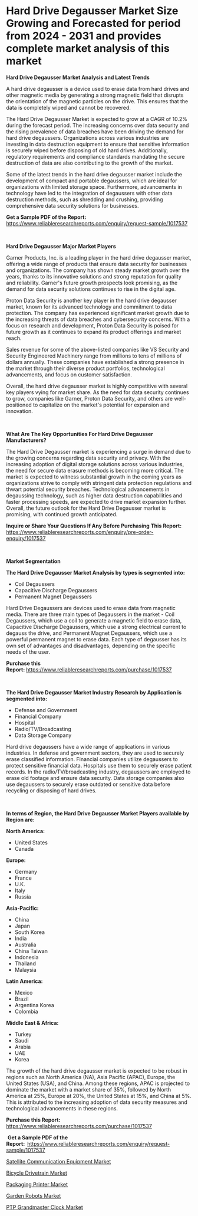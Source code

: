 <p><h1>Hard Drive Degausser Market Size Growing and Forecasted for period from 2024 - 2031 and provides complete market analysis of this market</h1></p><p><strong>Hard Drive Degausser Market Analysis and Latest Trends</strong></p>
<p><p>A hard drive degausser is a device used to erase data from hard drives and other magnetic media by generating a strong magnetic field that disrupts the orientation of the magnetic particles on the drive. This ensures that the data is completely wiped and cannot be recovered.</p><p>The Hard Drive Degausser Market is expected to grow at a CAGR of 10.2% during the forecast period. The increasing concerns over data security and the rising prevalence of data breaches have been driving the demand for hard drive degaussers. Organizations across various industries are investing in data destruction equipment to ensure that sensitive information is securely wiped before disposing of old hard drives. Additionally, regulatory requirements and compliance standards mandating the secure destruction of data are also contributing to the growth of the market.</p><p>Some of the latest trends in the hard drive degausser market include the development of compact and portable degaussers, which are ideal for organizations with limited storage space. Furthermore, advancements in technology have led to the integration of degaussers with other data destruction methods, such as shredding and crushing, providing comprehensive data security solutions for businesses.</p></p>
<p><strong>Get a Sample PDF of the Report:&nbsp;</strong> <a href="https://www.reliableresearchreports.com/enquiry/request-sample/1017537">https://www.reliableresearchreports.com/enquiry/request-sample/1017537</a></p>
<p>&nbsp;</p>
<p><strong>Hard Drive Degausser Major Market Players</strong></p>
<p><p>Garner Products, Inc. is a leading player in the hard drive degausser market, offering a wide range of products that ensure data security for businesses and organizations. The company has shown steady market growth over the years, thanks to its innovative solutions and strong reputation for quality and reliability. Garner's future growth prospects look promising, as the demand for data security solutions continues to rise in the digital age.</p><p>Proton Data Security is another key player in the hard drive degausser market, known for its advanced technology and commitment to data protection. The company has experienced significant market growth due to the increasing threats of data breaches and cybersecurity concerns. With a focus on research and development, Proton Data Security is poised for future growth as it continues to expand its product offerings and market reach.</p><p>Sales revenue for some of the above-listed companies like VS Security and Security Engineered Machinery range from millions to tens of millions of dollars annually. These companies have established a strong presence in the market through their diverse product portfolios, technological advancements, and focus on customer satisfaction.</p><p>Overall, the hard drive degausser market is highly competitive with several key players vying for market share. As the need for data security continues to grow, companies like Garner, Proton Data Security, and others are well-positioned to capitalize on the market's potential for expansion and innovation.</p></p>
<p>&nbsp;</p>
<p><strong>What Are The Key Opportunities For Hard Drive Degausser Manufacturers?</strong></p>
<p><p>The Hard Drive Degausser market is experiencing a surge in demand due to the growing concerns regarding data security and privacy. With the increasing adoption of digital storage solutions across various industries, the need for secure data erasure methods is becoming more critical. The market is expected to witness substantial growth in the coming years as organizations strive to comply with stringent data protection regulations and thwart potential security breaches. Technological advancements in degaussing technology, such as higher data destruction capabilities and faster processing speeds, are expected to drive market expansion further. Overall, the future outlook for the Hard Drive Degausser market is promising, with continued growth anticipated.</p></p>
<p><strong>Inquire or Share Your Questions If Any Before Purchasing This Report:</strong> <a href="https://www.reliableresearchreports.com/enquiry/pre-order-enquiry/1017537">https://www.reliableresearchreports.com/enquiry/pre-order-enquiry/1017537</a></p>
<p>&nbsp;</p>
<p><strong>Market Segmentation</strong></p>
<p><strong>The Hard Drive Degausser Market Analysis by types is segmented into:</strong></p>
<p><ul><li>Coil Degaussers</li><li>Capacitive Discharge Degaussers</li><li>Permanent Magnet Degaussers</li></ul></p>
<p><p>Hard Drive Degaussers are devices used to erase data from magnetic media. There are three main types of Degaussers in the market - Coil Degaussers, which use a coil to generate a magnetic field to erase data, Capacitive Discharge Degaussers, which use a strong electrical current to degauss the drive, and Permanent Magnet Degaussers, which use a powerful permanent magnet to erase data. Each type of degausser has its own set of advantages and disadvantages, depending on the specific needs of the user.</p></p>
<p><strong>Purchase this Report:&nbsp;</strong><a href="https://www.reliableresearchreports.com/purchase/1017537">https://www.reliableresearchreports.com/purchase/1017537</a></p>
<p>&nbsp;</p>
<p><strong>The Hard Drive Degausser Market Industry Research by Application is segmented into:</strong></p>
<p><ul><li>Defense and Government</li><li>Financial Company</li><li>Hospital</li><li>Radio/TV/Broadcasting</li><li>Data Storage Company</li></ul></p>
<p><p>Hard drive degaussers have a wide range of applications in various industries. In defense and government sectors, they are used to securely erase classified information. Financial companies utilize degaussers to protect sensitive financial data. Hospitals use them to securely erase patient records. In the radio/TV/broadcasting industry, degaussers are employed to erase old footage and ensure data security. Data storage companies also use degaussers to securely erase outdated or sensitive data before recycling or disposing of hard drives.</p></p>
<p>&nbsp;</p>
<p><strong>In terms of Region, the Hard Drive Degausser Market Players available by Region are:</strong></p>
<p>
    <p> <strong> North America: </strong>
        <ul>
            <li>United States</li>
            <li>Canada</li>
        </ul>
        </p> 
    <p> <strong> Europe: </strong>
        <ul>
            <li>Germany</li>
            <li>France</li>
            <li>U.K.</li>
            <li>Italy</li>
            <li>Russia</li>
        </ul>
        </p> 
    <p> <strong> Asia-Pacific: </strong>
        <ul>
            <li>China</li>
            <li>Japan</li>
            <li>South Korea</li>
            <li>India</li>
            <li>Australia</li>
            <li>China Taiwan</li>
            <li>Indonesia</li>
            <li>Thailand</li>
            <li>Malaysia</li>
        </ul>
        </p> 
    <p> <strong> Latin America: </strong>
        <ul>
            <li>Mexico</li>
            <li>Brazil</li>
            <li>Argentina Korea</li>
            <li>Colombia</li>
        </ul>
        </p> 
    <p> <strong> Middle East & Africa: </strong>
        <ul>
            <li>Turkey</li>
            <li>Saudi</li>
            <li>Arabia</li>
            <li>UAE</li>
            <li>Korea</li>
        </ul>
    </p>
    </p>
<p><p>The growth of the hard drive degausser market is expected to be robust in regions such as North America (NA), Asia Pacific (APAC), Europe, the United States (USA), and China. Among these regions, APAC is projected to dominate the market with a market share of 35%, followed by North America at 25%, Europe at 20%, the United States at 15%, and China at 5%. This is attributed to the increasing adoption of data security measures and technological advancements in these regions.</p></p>
<p><strong>Purchase this Report: </strong><a href="https://www.reliableresearchreports.com/purchase/1017537">https://www.reliableresearchreports.com/purchase/1017537</a></p>
<p>&nbsp;<strong>Get a Sample PDF of the Report:&nbsp;&nbsp;</strong><a href="https://www.reliableresearchreports.com/enquiry/request-sample/1017537">https://www.reliableresearchreports.com/enquiry/request-sample/1017537</a></p>
<p><strong></strong></p>
<p><p><a href="https://medium.com/@anibalstamm1912/satellite-communication-equipment-market-outlook-industry-overview-and-forecast-2024-to-2031-2a58481f915d">Satellite Communication Equipment Market</a></p><p><a href="https://medium.com/@terrellconn/bicycle-drivetrain-market-size-and-market-trends-complete-industry-overview-2024-to-2031-422712884eb0">Bicycle Drivetrain Market</a></p><p><a href="https://medium.com/@terrellconn/packaging-printer-market-exploring-market-share-market-trends-and-future-growth-76638f85bc7d">Packaging Printer Market</a></p><p><a href="https://medium.com/@terrellconn/decoding-garden-robots-market-metrics-market-share-trends-and-growth-patterns-a64140398844">Garden Robots Market</a></p><p><a href="https://medium.com/@terrellconn/ptp-grandmaster-clock-market-insight-market-trends-growth-forecasted-from-2024-to-2031-6ec3706f32f5">PTP Grandmaster Clock Market</a></p></p>
